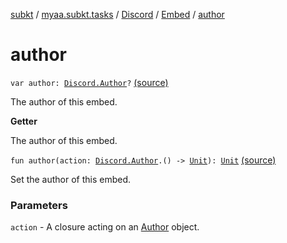 [subkt](../../../index.md) / [myaa.subkt.tasks](../../index.md) / [Discord](../index.md) / [Embed](index.md) / [author](./author.md)

# author

`var author: `[`Discord.Author`](../-author/index.md)`?` [(source)](https://github.com/Myaamori/SubKt/blob/0.1.9/src/main/kotlin/myaa/subkt/tasks/discordtask.kt#L325)

The author of this embed.

**Getter**

The author of this embed.

`fun author(action: `[`Discord.Author`](../-author/index.md)`.() -> `[`Unit`](https://kotlinlang.org/api/latest/jvm/stdlib/kotlin/-unit/index.html)`): `[`Unit`](https://kotlinlang.org/api/latest/jvm/stdlib/kotlin/-unit/index.html) [(source)](https://github.com/Myaamori/SubKt/blob/0.1.9/src/main/kotlin/myaa/subkt/tasks/discordtask.kt#L386)

Set the author of this embed.

### Parameters

`action` - A closure acting on an [Author](../-author/index.md) object.